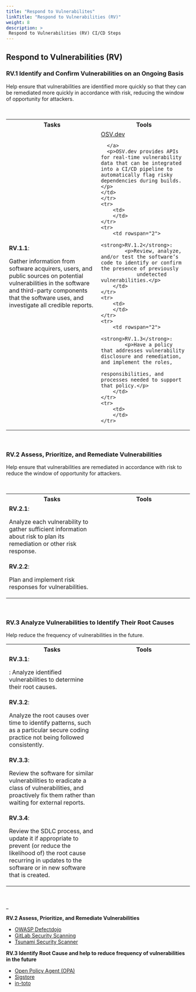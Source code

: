 ```yaml
---
title: "Respond to Vulnerabilites"
linkTitle: "Respond to Vulnerabilities (RV)"
weight: 8
description: >
 Respond to Vulnerabilities (RV) CI/CD Steps
---
```



## Respond to Vulnerabilities (RV)

### RV.1 Identify and Confirm Vulnerabilities on an Ongoing Basis

Help ensure that vulnerabilities are identified more quickly so that they can be remediated more quickly in accordance with risk, reducing the window of opportunity for attackers.

<br>

<table style="width:100%">
    <tr>
        <th style="width: 50%">Tasks</th>
        <th style="width: 50%">Tools</th>
    </tr>
    <tr>
        <td rowspan="2">
            <strong>RV.1.1</strong>:
            <p>Gather information from software acquirers, users, and public sources on potential vulnerabilities in the
                software and third-party components that the software uses, and investigate all credible reports.</p>
        </td>
        <td>
      <a href="https://osv.dev/"> OSV.dev</a>

      </a>
      <p>OSV.dev provides APIs for real-time vulnerability data that can be integrated into a CI/CD pipeline to automatically flag risky dependencies during builds.</p>
    </td>
    </tr>
    <tr>
        <td>
        </td>
    </tr>
    <tr>
        <td rowspan="2">
            <strong>RV.1.2</strong>:
            <p>Review, analyze, and/or test the software’s code to identify or confirm the presence of previously
                undetected vulnerabilities.</p>
        </td>
    </tr>
    <tr>
        <td>
        </td>
    </tr>
    <tr>
        <td rowspan="2">
            <strong>RV.1.3</strong>:
            <p>Have a policy that addresses vulnerability disclosure and remediation, and implement the roles,
                responsibilities, and processes needed to support that policy.</p>
        </td>
    </tr>
    <tr>
        <td>
        </td>
    </tr>
</table>
<br>

### RV.2 Assess, Prioritize, and Remediate Vulnerabilities

Help ensure that vulnerabilities are remediated in accordance with risk to reduce the window of opportunity for attackers.

<br>

<table style="width:100%">
    <tr>
        <th style="width: 50%">Tasks</th>
        <th style="width: 50%">Tools</th>
    </tr>
    <tr>
        <td rowspan="2">
            <strong>RV.2.1</strong>:
            <p>Analyze each vulnerability to gather sufficient information about risk to plan its remediation or other risk response.</p>
        </td>
    </tr>
    <tr>
        <td>
        </td>
    </tr>
    <tr>
        <td rowspan="2">
            <strong>RV.2.2</strong>:
            <p>Plan and implement risk responses for vulnerabilities.</p>
        </td>
    </tr>
    <tr>
        <td>
        </td>
    </tr>
</table>
<br>


### RV.3 Analyze Vulnerabilities to Identify Their Root Causes

Help reduce the frequency of vulnerabilities in the future.
<br>

<table style="width:100%">
    <tr>
        <th style="width: 50%">Tasks</th>
        <th style="width: 50%">Tools</th>
    </tr>
    <tr>
        <td rowspan="2">
            <strong>RV.3.1</strong>:
            <p>: Analyze identified vulnerabilities to determine their root causes.</p>
        </td>
    </tr>
    <tr>
        <td>
        </td>
    </tr>
    <tr>
        <td rowspan="2">
            <strong>RV.3.2</strong>:
            <p>Analyze the root causes over time to identify patterns, such as a particular secure coding practice not
                being followed consistently.</p>
        </td>
    </tr>
    <tr>
        <td>
        </td>
    </tr>
    <tr>
        <td rowspan="2">
            <strong>RV.3.3</strong>:
            <p>Review the software for similar vulnerabilities to eradicate a class of vulnerabilities, and proactively
                fix them rather than waiting for external reports.</p>
        </td>
    </tr>
    <tr>
        <td>
        </td>
    </tr>
    <tr>
        <td rowspan="2">
            <strong>RV.3.4</strong>:
            <p>Review the SDLC process, and update it if appropriate to prevent (or reduce the likelihood of) the root
                cause recurring in updates to the software or in new software that is created.</p>
        </td>
    </tr>
    <tr>
        <td>
        </td>
    </tr>
</table>
<br>

_

**RV.2 Assess, Prioritize, and Remediate Vulnerabilities**

- [OWASP Defectdojo](https://www.defectdojo.org/)
- [GitLab Security Scanning](https://docs.gitlab.com/ee/user/application_security/)
- [Tsunami Security Scanner](https://github.com/google/tsunami-security-scanner)


**RV.3 Identify Root Cause and help to reduce frequency of vulnerabilities in the future**
- [Open Policy Agent (OPA)]( https://www.openpolicyagent.org/)
- [Sigstore](https://www.sigstore.dev/)
- [in-toto](https://in-toto.io/)

